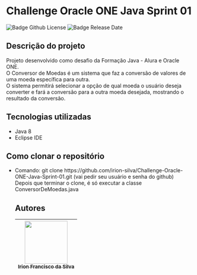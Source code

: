 # Challenge Oracle ONE Java Sprint 01<br>
![Badge Github License](https://img.shields.io/github/license/irion-silva/Challenge-Oracle-ONE-Java-Sprint-01)
![Badge Release Date](https://img.shields.io/badge/release%20date-may%202022-orange)<br>
 ## Descrição do projeto<br>
 Projeto desenvolvido como desafio da Formação Java - Alura e Oracle ONE.<br>
 O Conversor de Moedas é um sistema que faz a conversão de valores de uma moeda específica para outra.<br>
 O sistema permitirá selecionar a opção de qual moeda o usuário deseja converter e fará a conversão para a outra moeda desejada, mostrando o resultado da conversão.


## Tecnologias utilizadas<br>
<ul>
    <li>Java 8</li>
    <li>Eclipse IDE</li>
</ul>

## Como clonar o repositório<br>
<ul>
<li>Comando: git clone https://github.com/irion-silva/Challenge-Oracle-ONE-Java-Sprint-01.git (vai pedir seu usuário e senha do github)<br>
Depois que terminar o clone, é só executar a classe ConversorDeMoedas.java

## Autores<br>

| [<img src="https://avatars.githubusercontent.com/u/83726646?v=4" width=115><br><sub>Irion Francisco da Silva</sub>](https://github.com/irion-silva) |
| :---: |
    
